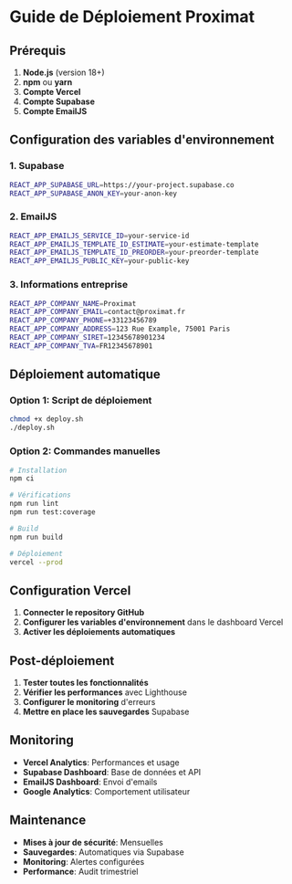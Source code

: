 # Guide de Déploiement Proximat

## Prérequis

1. **Node.js** (version 18+)
2. **npm** ou **yarn**
3. **Compte Vercel**
4. **Compte Supabase**
5. **Compte EmailJS**

## Configuration des variables d'environnement

### 1. Supabase
```bash
REACT_APP_SUPABASE_URL=https://your-project.supabase.co
REACT_APP_SUPABASE_ANON_KEY=your-anon-key
```

### 2. EmailJS
```bash
REACT_APP_EMAILJS_SERVICE_ID=your-service-id
REACT_APP_EMAILJS_TEMPLATE_ID_ESTIMATE=your-estimate-template
REACT_APP_EMAILJS_TEMPLATE_ID_PREORDER=your-preorder-template
REACT_APP_EMAILJS_PUBLIC_KEY=your-public-key
```

### 3. Informations entreprise
```bash
REACT_APP_COMPANY_NAME=Proximat
REACT_APP_COMPANY_EMAIL=contact@proximat.fr
REACT_APP_COMPANY_PHONE=+33123456789
REACT_APP_COMPANY_ADDRESS=123 Rue Example, 75001 Paris
REACT_APP_COMPANY_SIRET=12345678901234
REACT_APP_COMPANY_TVA=FR12345678901
```

## Déploiement automatique

### Option 1: Script de déploiement
```bash
chmod +x deploy.sh
./deploy.sh
```

### Option 2: Commandes manuelles
```bash
# Installation
npm ci

# Vérifications
npm run lint
npm run test:coverage

# Build
npm run build

# Déploiement
vercel --prod
```

## Configuration Vercel

1. **Connecter le repository GitHub**
2. **Configurer les variables d'environnement** dans le dashboard Vercel
3. **Activer les déploiements automatiques**

## Post-déploiement

1. **Tester toutes les fonctionnalités**
2. **Vérifier les performances** avec Lighthouse
3. **Configurer le monitoring** d'erreurs
4. **Mettre en place les sauvegardes** Supabase

## Monitoring

- **Vercel Analytics**: Performances et usage
- **Supabase Dashboard**: Base de données et API
- **EmailJS Dashboard**: Envoi d'emails
- **Google Analytics**: Comportement utilisateur

## Maintenance

- **Mises à jour de sécurité**: Mensuelles
- **Sauvegardes**: Automatiques via Supabase
- **Monitoring**: Alertes configurées
- **Performance**: Audit trimestriel